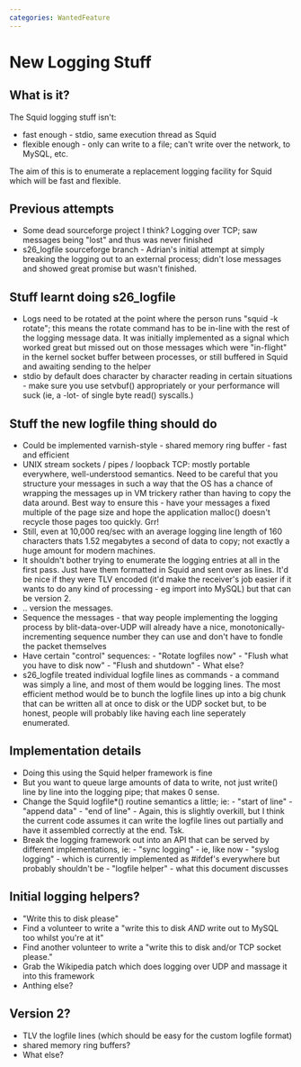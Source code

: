 ```yaml
---
categories: WantedFeature
---
```

# New Logging Stuff

## What is it?

The Squid logging stuff isn't:
- fast enough - stdio, same execution thread as Squid
- flexible enough - only can write to a file; can't write over the
    network, to MySQL, etc.

The aim of this is to enumerate a replacement logging facility for Squid
which will be fast and flexible.

## Previous attempts

- Some dead sourceforge project I think? Logging over TCP; saw
    messages being "lost" and thus was never finished
- s26_logfile sourceforge branch - Adrian's initial attempt at simply
    breaking the logging out to an external process; didn't lose
    messages and showed great promise but wasn't finished.

## Stuff learnt doing s26_logfile

- Logs need to be rotated at the point where the person runs "squid -k
    rotate"; this means the rotate command has to be in-line with the
    rest of the logging message data. It was initially implemented as a
    signal which worked great but missed out on those messages which
    were "in-flight" in the kernel socket buffer between processes, or
    still buffered in Squid and awaiting sending to the helper
- stdio by default does character by character reading in certain
    situations - make sure you use setvbuf() appropriately or your
    performance will suck (ie, a -lot- of single byte read() syscalls.)

## Stuff the new logfile thing should do

- Could be implemented varnish-style - shared memory ring buffer -
    fast and efficient
- UNIX stream sockets / pipes / loopback TCP: mostly portable
    everywhere, well-understood semantics. Need to be careful that you
    structure your messages in such a way that the OS has a chance of
    wrapping the messages up in VM trickery rather than having to copy
    the data around. Best way to ensure this - have your messages a
    fixed multiple of the page size and hope the application malloc()
    doesn't recycle those pages too quickly. Grr\!
- Still, even at 10,000 req/sec with an average logging line length of
    160 characters thats 1.52 megabytes a second of data to copy; not
    exactly a huge amount for modern machines.
- It shouldn't bother trying to enumerate the logging entries at all
    in the first pass. Just have them formatted in Squid and sent over
    as lines. It'd be nice if they were TLV encoded (it'd make the
    receiver's job easier if it wants to do any kind of processing - eg
    import into MySQL) but that can be version 2.
- .. version the messages.
- Sequence the messages - that way people implementing the logging
    process by blit-data-over-UDP will already have a nice,
    monotonically-incrementing sequence number they can use and don't
    have to fondle the packet themselves
- Have certain "control" sequences:
      - "Rotate logfiles now"
      - "Flush what you have to disk now"
      - "Flush and shutdown"
      - What else?
- s26_logfile treated individual logfile lines as commands - a
    command was simply a line, and most of them would be logging lines.
    The most efficient method would be to bunch the logfile lines up
    into a big chunk that can be written all at once to disk or the UDP
    socket but, to be honest, people will probably like having each line
    seperately enumerated.

## Implementation details

- Doing this using the Squid helper framework is fine
- But you want to queue large amounts of data to write, not just
    write() line by line into the logging pipe; that makes 0 sense.
- Change the Squid logfile\*() routine semantics a little; ie:
      - "start of line"
      - "append data"
      - "end of line"
      - Again, this is slightly overkill, but I think the current code
        assumes it can write the logfile lines out partially and have it
        assembled correctly at the end. Tsk.
- Break the logging framework out into an API that can be served by
    different implementations, ie:
      - "sync logging" - ie, like now
      - "syslog logging" - which is currently implemented as \#ifdef's
        everywhere but probably shouldn't be
      - "logfile helper" - what this document discusses

## Initial logging helpers?

- "Write this to disk please"
- Find a volunteer to write a "write this to disk _AND_ write out to
  MySQL too whilst you're at it"
- Find another volunteer to write a "write this to disk and/or TCP
  socket please."
- Grab the Wikipedia patch which does logging over UDP and massage it
  into this framework
- Anthing else?

## Version 2?

- TLV the logfile lines (which should be easy for the custom logfile
  format)
- shared memory ring buffers?
- What else?
